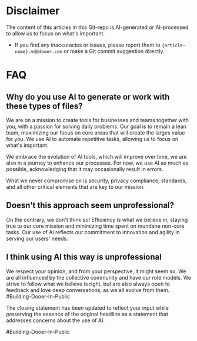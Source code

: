 
# Disclaimer
The content of this articles in this Git-repo is AI-generated or AI-processed to allow us to focus on what's important.

- If you find any inaccuracies or issues, please report them to `{article-name}.md@dooer.com` or make a Git commit suggestion directly.

# FAQ

## Why do you use AI to generate or work with these types of files?
We are on a mission to create tools for businesses and teams together with you, with a passion for solving daily problems. Our goal is to remain a lean team, maximizing our focus on core areas that will create the larges value for you. We use AI to automate repetitive tasks, allowing us to focus on what's important.

We embrace the evolution of AI tools, which will improve over time,  we are also in a journey to enhance our processes. For now, we use AI as much as possible, acknowledging that it may occasionally result in errors.

What we never compromise on is security, privacy compliance, standards, and all other critical elements that are key to our mission.

## Doesn't this approach seem unprofessional?
On the contrary, we don't think so! Efficiency is what we believe in, staying true to our core mission and minimizing time spent on mundane non-core tasks. Our use of AI reflects our commitment to innovation and agility in serving our users' needs.

## I think using AI this way is unprofessional
We respect your opinion, and from your perspective, it might seem so. We are all influenced by the collective community and have our role models. We strive to follow what we believe is right, but are also always open to feedback and love deep conversations, as we all evolve from them. #Building-Dooer-In-Public

The closing statement has been updated to reflect your input while preserving the essence of the original headline as a statement that addresses concerns about the use of AI.

#Building-Dooer-In-Public
